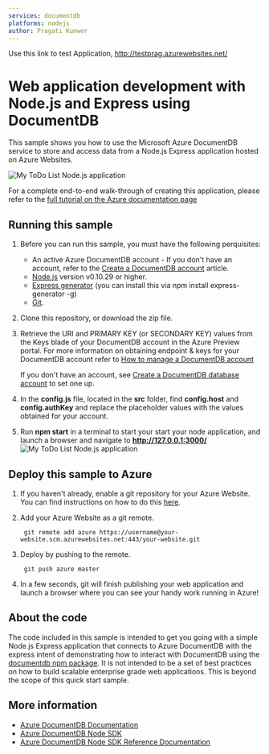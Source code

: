 ```yaml
---
services: documentdb
platforms: nodejs
author: Pragati Kunwer
---
```


Use this link to test Application,
http://testprag.azurewebsites.net/

# Web application development with Node.js and Express using DocumentDB
This sample shows you how to use the Microsoft Azure DocumentDB service to store and access data from a Node.js Express application hosted on Azure Websites. 

![My ToDo List Node.js application](./media/image1.png)

For a complete end-to-end walk-through of creating this application, please refer to the [full tutorial on the Azure documentation page](https://azure.microsoft.com/en-us/documentation/articles/documentdb-nodejs-application/)

## Running this sample
1. Before you can run this sample, you must have the following perquisites:
	- An active Azure DocumentDB account - If you don't have an account, refer to the [Create a DocumentDB account](https://azure.microsoft.com/en-us/documentation/articles/documentdb-create-account/) article.
	- [Node.js](https://nodejs.org/en/) version v0.10.29 or higher.
	- [Express generator](http://expressjs.com/starter/generator.html) (you can install this via npm install express-generator -g)
	- [Git](http://git-scm.com/).

2. Clone this repository, or download the zip file.

3. Retrieve the URI and PRIMARY KEY (or SECONDARY KEY) values from the Keys blade of your DocumentDB account in the Azure Preview portal. For more information on obtaining endpoint & keys for your DocumentDB account refer to [How to manage a DocumentDB account](https://azure.microsoft.com/en-us/documentation/articles/documentdb-manage-account/#keys)

	If you don't have an account, see [Create a DocumentDB database account](https://azure.microsoft.com/en-us/documentation/articles/documentdb-create-account/) to set one up.

4. In the **config.js** file, located in the **src** folder, find **config.host** and **config.authKey** and replace the placeholder values with the values obtained for your account.

	<add key="endpoint" value="~enter URI for your DocumentDB Account, from Azure Preview portal~" /> 
	<add key="authKey" value="~enter either Primary or Secondary key for your DocumentDB Account, from Azure Preview portal~" /> 
5. Run **npm start** in a terminal to start your start your node application, and launch a browser and navigate to **http://127.0.0.1:3000/**
![My ToDo List Node.js application](./media/run-1.png)

## Deploy this sample to Azure

1. If you haven't already, enable a git repository for your Azure Website. You can find instructions on how to do this [here](https://azure.microsoft.com/en-us/documentation/articles/web-sites-publish-source-control-git/#step4).

2. Add your Azure Website as a git remote.

		git remote add azure https://username@your-website.scm.azurewebsites.net:443/your-website.git

3. Deploy by pushing to the remote.

		git push azure master

4. In a few seconds, git will finish publishing your web application and launch a browser where you can see your handy work running in Azure!

## About the code
The code included in this sample is intended to get you going with a simple Node.js Express application that connects to Azure DocumentDB with the express intent of demonstrating how to interact with DocumentDB using the [documentdb npm package](https://www.npmjs.com/package/documentdb). It is not intended to be a set of best practices on how to build scalable enterprise grade web applications. This is beyond the scope of this quick start sample. 

## More information

- [Azure DocumentDB Documentation](https://azure.microsoft.com/en-us/documentation/services/documentdb/)
- [Azure DocumentDB Node SDK](https://www.npmjs.com/package/documentdb)
- [Azure DocumentDB Node SDK Reference Documentation](http://azure.github.io/azure-documentdb-node/)
